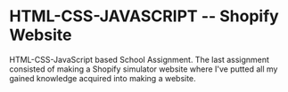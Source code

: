 # HTML-CSS-JAVASCRIPT -- Shopify Website
HTML-CSS-JavaScript based School Assignment. The last assignment consisted of making a Shopify simulator website where I've putted all my gained knowledge acquired into making a website.
